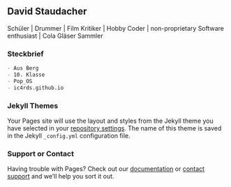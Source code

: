 ## David Staudacher

Schüler | Drummer | Film Kritiker | Hobby Coder | non-proprietary Software enthusiast | Cola Gläser Sammler

### Steckbrief

```markdown
- Aus Berg
- 10. Klasse
- Pop_OS
- ic4rds.github.io
```

### Jekyll Themes

Your Pages site will use the layout and styles from the Jekyll theme you have selected in your [repository settings](https://github.com/iC4rds/David-Staudacher/settings/pages). The name of this theme is saved in the Jekyll `_config.yml` configuration file.

### Support or Contact

Having trouble with Pages? Check out our [documentation](https://docs.github.com/categories/github-pages-basics/) or [contact support](https://support.github.com/contact) and we’ll help you sort it out.
